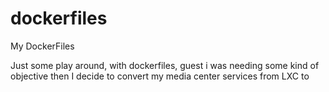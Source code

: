 # dockerfiles
My DockerFiles

Just some play around, with dockerfiles, guest i was needing some kind of objective then I decide to convert my media center services from LXC to 
